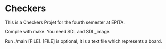 # Checkers

This is a Checkers Projet for the fourth semester at EPITA.

Compile with make.
You need SDL and SDL\_image.

Run ./main [FILE].
[FILE] is optional, it is a text file which represents a board.
